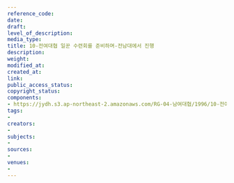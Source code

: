 ```yaml
---
reference_code: 
date: 
draft: 
level_of_description: 
media_type: 
title: 10-전여대협 일꾼 수련회를 준비하며-전남대에서 진행
description: 
weight: 
modified_at: 
created_at: 
link: 
public_access_status: 
copyright_status: 
components:
- https://jydh.s3.ap-northeast-2.amazonaws.com/RG-04-남여대협/1996/10-전여대협+일꾼+수련회를+준비하며-전남대에서+진행.pdf
tags:
- 
creators:
- 
subjects:
- 
sources:
- 
venues:
- 
---
```

